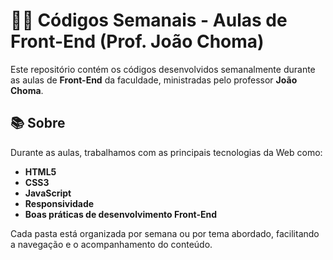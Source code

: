 # 🧑‍💻 Códigos Semanais - Aulas de Front-End (Prof. João Choma)

Este repositório contém os códigos desenvolvidos semanalmente durante as aulas de **Front-End** da faculdade, ministradas pelo professor **João Choma**.

## 📚 Sobre

Durante as aulas, trabalhamos com as principais tecnologias da Web como:

- **HTML5**
- **CSS3**
- **JavaScript**
- **Responsividade**
- **Boas práticas de desenvolvimento Front-End**

Cada pasta está organizada por semana ou por tema abordado, facilitando a navegação e o acompanhamento do conteúdo.
